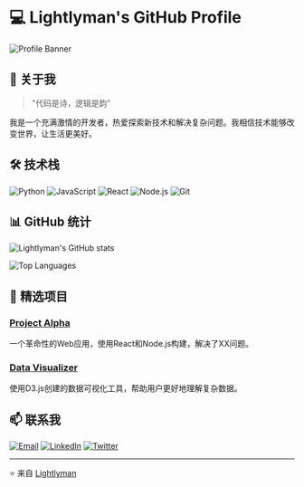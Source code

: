 <!-- <div id="title" align=center>

![Modern C++ template][github-sub-title:img]

[![Anurag's GitHub stats](https://github-readme-stats.vercel.app/api?username=Lightlyman&show_icons=true&theme=tokyonight)](https://b23.tv/iEJTnPp)

![](https://img.shields.io/badge/讨厌-学习-yellow) 
![](https://img.shields.io/badge/性格-开朗-red) 
![](https://img.shields.io/badge/爱好-打游戏-red)

</div>

![头像](image/preview.gif)

![Visitor Count](https://profile-counter.glitch.me/Lightlyman/count.svg)

[github-sub-title:img]: https://readme-typing-svg.herokuapp.com?font=Segoe+Script&center=true&lines=Lightlyman. -->
# 💻 Lightlyman's GitHub Profile

![Profile Banner](https://via.placeholder.com/1200x300/4A154B/FFFFFF?text=Lightlyman's+Coding+Space)

## 👋 关于我

> "代码是诗，逻辑是韵"

我是一个充满激情的开发者，热爱探索新技术和解决复杂问题。我相信技术能够改变世界，让生活更美好。

## 🛠 技术栈

![Python](https://img.shields.io/badge/Python-3776AB?style=for-the-badge&logo=python&logoColor=white)
![JavaScript](https://img.shields.io/badge/JavaScript-F7DF1E?style=for-the-badge&logo=javascript&logoColor=black)
![React](https://img.shields.io/badge/React-20232A?style=for-the-badge&logo=react&logoColor=61DAFB)
![Node.js](https://img.shields.io/badge/Node.js-339933?style=for-the-badge&logo=nodedotjs&logoColor=white)
![Git](https://img.shields.io/badge/Git-F05032?style=for-the-badge&logo=git&logoColor=white)

## 📊 GitHub 统计

![Lightlyman's GitHub stats](https://github-readme-stats.vercel.app/api?username=Lightlyman&show_icons=true&theme=radical)

![Top Languages](https://github-readme-stats.vercel.app/api/top-langs/?username=Lightlyman&layout=compact&theme=radical)

## 🌟 精选项目

### [Project Alpha](https://github.com/Lightlyman/Project-Alpha)
一个革命性的Web应用，使用React和Node.js构建，解决了XX问题。

### [Data Visualizer](https://github.com/Lightlyman/Data-Visualizer)
使用D3.js创建的数据可视化工具，帮助用户更好地理解复杂数据。

## 📫 联系我

[![Email](https://img.shields.io/badge/Email-lightlyman@example.com-D14836?style=for-the-badge&logo=gmail&logoColor=white)](mailto:lightlyman@example.com)
[![LinkedIn](https://img.shields.io/badge/LinkedIn-Lightlyman-0077B5?style=for-the-badge&logo=linkedin&logoColor=white)](https://www.linkedin.com/in/lightlyman/)
[![Twitter](https://img.shields.io/badge/Twitter-@lightlyman-1DA1F2?style=for-the-badge&logo=twitter&logoColor=white)](https://twitter.com/lightlyman)

---

⭐ 来自 [Lightlyman](https://github.com/Lightlyman)